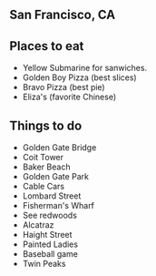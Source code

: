 ## San Francisco, CA

## Places to eat
- Yellow Submarine for sanwiches.
- Golden Boy Pizza (best slices)
- Bravo Pizza (best pie)
- Eliza's (favorite Chinese)

## Things to do

- Golden Gate Bridge
- Coit Tower
- Baker Beach
- Golden Gate Park
- Cable Cars
- Lombard Street
- Fisherman's Wharf
- See redwoods
- Alcatraz
- Haight Street
- Painted Ladies
- Baseball game
- Twin Peaks
